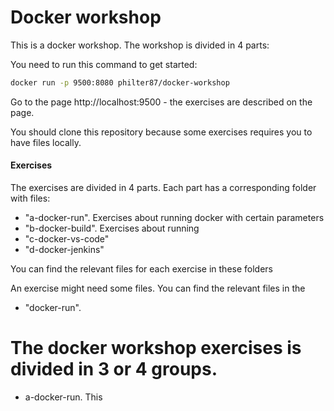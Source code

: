 # Docker workshop

This is a docker workshop. The workshop is divided in 4 parts:

You need to run this command to get started:

```bash
docker run -p 9500:8080 philter87/docker-workshop
```

Go to the page http://localhost:9500 - the exercises are described on the page.

You should clone this repository because some exercises requires you to have files locally. 

#### Exercises

The exercises are divided in 4 parts. Each part has a corresponding folder with files: 
 - "a-docker-run". Exercises about running docker with certain parameters
 - "b-docker-build". Exercises about running
 - "c-docker-vs-code"
 - "d-docker-jenkins"

You can find the relevant files for each exercise in these folders



An exercise might need some files. You can find the relevant files in the 


 - "docker-run".

# The docker workshop exercises is divided in 3 or 4 groups.
 - a-docker-run. This 